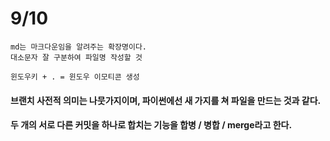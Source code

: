 
# 9/10

```angular2html
md는 마크다운임을 알려주는 확장명이다.
대소문자 잘 구분하여 파일명 작성할 것
```

```angular2html
윈도우키 + . = 윈도우 이모티콘 생성
```

#### 브랜치 사전적 의미는 나뭇가지이며, 파이썬에선 새 가지를 쳐 파일을 만드는 것과 같다.
#### 두 개의 서로 다른 커밋을 하나로 합치는 기능을 합병 / 병합 / merge라고 한다.

